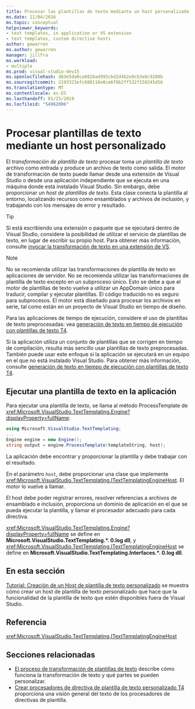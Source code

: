 ```yaml
---
title: Procesar las plantillas de texto mediante un host personalizado
ms.date: 11/04/2016
ms.topic: conceptual
helpviewer_keywords:
- text templates, in application or VS extension
- text templates, custom directive hosts
author: gewarren
ms.author: gewarren
manager: jillfra
ms.workload:
- multiple
ms.prod: visual-studio-dev15
ms.openlocfilehash: d6de5da0ca6026ad993cbd2d4b2e9cb3e8c9280b
ms.sourcegitcommit: 2193323efc608118e0ce6f6b2ff532f158245d56
ms.translationtype: MT
ms.contentlocale: es-ES
ms.lasthandoff: 01/25/2019
ms.locfileid: "54962006"
---
```

# <a name="process-text-templates-by-using-a-custom-host"></a>Procesar plantillas de texto mediante un host personalizado

El *transformación de plantilla de texto* procesar toma un *plantilla de texto* archivo como entrada y produce un archivo de texto como salida. El motor de transformación de texto puede llamar desde una extensión de Visual Studio o desde una aplicación independiente que se ejecuta en una máquina donde está instalado Visual Studio. Sin embargo, debe proporcionar un *host de plantillas de texto*. Esta clase conecta la plantilla al entorno, localizando recursos como ensamblados y archivos de inclusión, y trabajando con los mensajes de error y resultado.

> [!TIP]
> Si está escribiendo una extensión o paquete que se ejecutará dentro de Visual Studio, considere la posibilidad de utilizar el servicio de plantillas de texto, en lugar de escribir su propio host. Para obtener más información, consulte [invocar la transformación de texto en una extensión de VS](../modeling/invoking-text-transformation-in-a-vs-extension.md).

> [!NOTE]
> No se recomienda utilizar las transformaciones de plantilla de texto en aplicaciones de servidor. No se recomienda utilizar las transformaciones de plantilla de texto excepto en un subproceso único. Esto se debe a que el motor de plantillas de texto vuelve a utilizar un AppDomain único para traducir, compilar y ejecutar plantillas. El código traducido no es seguro para subprocesos. El motor está diseñado para procesar los archivos en serie, tal como están en un proyecto de Visual Studio en tiempo de diseño.
>
> Para las aplicaciones de tiempo de ejecución, considere el uso de plantillas de texto preprocesadas: vea [generación de texto en tiempo de ejecución con plantillas de texto T4](../modeling/run-time-text-generation-with-t4-text-templates.md).

Si la aplicación utiliza un conjunto de plantillas que se corrigen en tiempo de compilación, resulta más sencillo usar plantillas de texto preprocesadas. También puede usar este enfoque si la aplicación se ejecutará en un equipo en el que no está instalado Visual Studio. Para obtener más información, consulte [generación de texto en tiempo de ejecución con plantillas de texto T4](../modeling/run-time-text-generation-with-t4-text-templates.md).

## <a name="execute-a-text-template-in-your-application"></a>Ejecutar una plantilla de texto en la aplicación

Para ejecutar una plantilla de texto, se llama al método ProcessTemplate de <xref:Microsoft.VisualStudio.TextTemplating.Engine?displayProperty=fullName>:

```csharp
using Microsoft.VisualStudio.TextTemplating;
...
Engine engine = new Engine();
string output = engine.ProcessTemplate(templateString, host);
```

 La aplicación debe encontrar y proporcionar la plantilla y debe trabajar con el resultado.

 En el parámetro `host`, debe proporcionar una clase que implemente <xref:Microsoft.VisualStudio.TextTemplating.ITextTemplatingEngineHost>. El motor lo vuelve a llamar.

 El host debe poder registrar errores, resolver referencias a archivos de ensamblado e inclusión, proporciona un dominio de aplicación en el que se pueda ejecutar la plantilla, y llamar el procesador adecuado para cada directiva.

 <xref:Microsoft.VisualStudio.TextTemplating.Engine?displayProperty=fullName> se define en **Microsoft.VisualStudio.TextTemplating.\*. 0.log dll**, y <xref:Microsoft.VisualStudio.TextTemplating.ITextTemplatingEngineHost> se define en **Microsoft.VisualStudio.TextTemplating.Interfaces.\*. 0.log dll**.

## <a name="in-this-section"></a>En esta sección
 [Tutorial: Creación de un Host de plantilla de texto personalizado](../modeling/walkthrough-creating-a-custom-text-template-host.md) se muestra cómo crear un host de plantilla de texto personalizado que hace que la funcionalidad de la plantilla de texto que estén disponibles fuera de Visual Studio.

## <a name="reference"></a>Referencia
 <xref:Microsoft.VisualStudio.TextTemplating.ITextTemplatingEngineHost>

## <a name="related-sections"></a>Secciones relacionadas

- [El proceso de transformación de plantillas de texto](../modeling/the-text-template-transformation-process.md) describe cómo funciona la transformación de texto y qué partes se pueden personalizar.
- [Crear procesadores de directiva de plantilla de texto personalizado T4](../modeling/creating-custom-t4-text-template-directive-processors.md) proporciona una visión general del texto de los procesadores de directivas de plantilla.